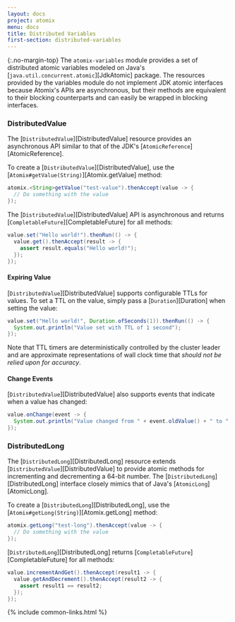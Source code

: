 ```yaml
---
layout: docs
project: atomix
menu: docs
title: Distributed Variables
first-section: distributed-variables
---
```


{:.no-margin-top}
The `atomix-variables` module provides a set of distributed atomic variables modeled on Java's [`java.util.concurrent.atomic`][JdkAtomic] package. The resources provided by the variables module do not implement JDK atomic interfaces because Atomix's APIs are asynchronous, but their methods are equivalent to their blocking counterparts and can easily be wrapped in blocking interfaces.

### DistributedValue

The [`DistributedValue`][DistributedValue] resource provides an asynchronous API similar to that of the JDK's [`AtomicReference`][AtomicReference].

To create a [`DistributedValue`][DistributedValue], use the [`Atomix#getValue(String)`][Atomix.getValue] method:

```java
atomix.<String>getValue("test-value").thenAccept(value -> {
  // Do something with the value
});
```

The [`DistributedValue`][DistributedValue] API is asynchronous and returns [`CompletableFuture`][CompletableFuture] for all methods:

```java
value.set("Hello world!").thenRun(() -> {
  value.get().thenAccept(result -> {
    assert result.equals("Hello world!");
  });
});
```

#### Expiring Value

[`DistributedValue`][DistributedValue] supports configurable TTLs for values. To set a TTL on the value, simply pass a [`Duration`][Duration] when setting the value:

```java
value.set("Hello world!", Duration.ofSeconds(1)).thenRun(() -> {
  System.out.println("Value set with TTL of 1 second");
});
```

Note that TTL timers are deterministically controlled by the cluster leader and are approximate representations of wall clock time that *should not be relied upon for accuracy*.

#### Change Events

[`DistributedValue`][DistributedValue] also supports events that indicate when a value has changed:

```java
value.onChange(event -> {
  System.out.println("Value changed from " + event.oldValue() + " to " + event.newValue());
});
```

### DistributedLong

The [`DistributedLong`][DistributedLong] resource extends [`DistributedValue`][DistributedValue] to provide atomic methods for incrementing and decrementing a 64-bit number. The [`DistributedLong`][DistributedLong] interface closely mimics that of Java's [`AtomicLong`][AtomicLong].

To create a [`DistributedLong`][DistributedLong], use the [`Atomix#getLong(String)`][Atomix.getLong] method:

```java
atomix.getLong("test-long").thenAccept(value -> {
  // Do something with the value
});
```

[`DistributedLong`][DistributedLong] returns [`CompletableFuture`][CompletableFuture] for all methods:

```java
value.incrementAndGet().thenAccept(result1 -> {
  value.getAndDecrement().thenAccept(result2 -> {
    assert result1 == result2;
  });
});
```

{% include common-links.html %}